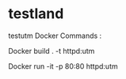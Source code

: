 # testland
 testutm
Docker Commands :

Docker build . -t httpd:utm

Docker run -it -p 80:80 httpd:utm
